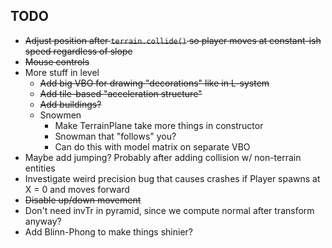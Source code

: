 ## TODO

- ~~Adjust position after `terrain.collide()` so player moves at constant-ish speed regardless of slope~~
- ~~Mouse controls~~
- More stuff in level
  - ~~Add big VBO for drawing "decorations" like in L-system~~
  - ~~Add tile-based "acceleration structure"~~
  - ~~Add buildings?~~
  - Snowmen
    - Make TerrainPlane take more things in constructor
    - Snowman that "follows" you?
    - Can do this with model matrix on separate VBO
- Maybe add jumping? Probably after adding collision w/ non-terrain entities
- Investigate weird precision bug that causes crashes if Player spawns at X = 0 and moves forward
- ~~Disable up/down movement~~
- Don't need invTr in pyramid, since we compute normal after transform anyway?
- Add Blinn-Phong to make things shinier?

